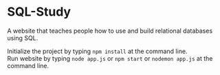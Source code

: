 # SQL-Study
A website that teaches people how to use and build relational databases using SQL.

Initialize the project by typing `npm install` at the command line.  
Run website by typing `node app.js` or `npm start` or `nodemon app.js` at the command line.

